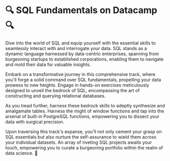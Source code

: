 # 🔍 SQL Fundamentals on Datacamp 🔍

Dive into the world of SQL and equip yourself with the essential skills to seamlessly interact with and interrogate your data. SQL stands as a dynamic language harnessed by data-centric enterprises, spanning from burgeoning startups to established corporations, enabling them to navigate and mold their data for valuable insights.

Embark on a transformative journey in this comprehensive track, where you'll forge a solid command over SQL fundamentals, propelling your data prowess to new heights. Engage in hands-on exercises meticulously designed to unveil the bedrock of SQL, encompassing the art of constructing and querying relational databases.

As you tread further, harness these bedrock skills to adeptly synthesize and amalgamate tables. Harness the might of window functions and tap into the arsenal of built-in PostgreSQL functions, empowering you to dissect your data with surgical precision.

Upon traversing this track's expanse, you'll not only cement your grasp on SQL essentials but also nurture the self-assurance to wield them across your individual datasets. An array of riveting SQL projects awaits your touch, empowering you to curate a burgeoning portfolio within the realm of data science. 🚀
